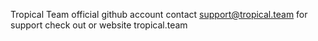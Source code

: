 Tropical Team official github account
contact support@tropical.team for support
check out or website tropical.team


<!---
TropicalTeam/TropicalTeam is a ✨ special ✨ repository because its `README.md` (this file) appears on your GitHub profile.
You can click the Preview link to take a look at your changes.
--->
